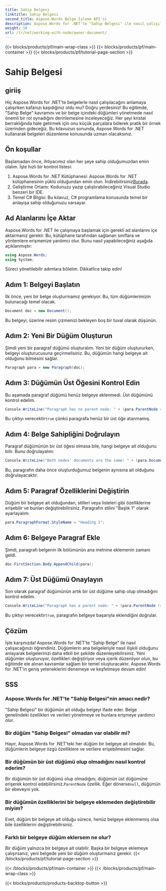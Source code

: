 ```yaml
---
title: Sahip Belgesi
linktitle: Sahip Belgesi
second_title: Aspose.Words Belge İşleme API'si
description: Aspose.Words for .NET'te "Sahip Belgesi" ile nasıl çalışılacağını öğrenin. Bu adım adım kılavuz, bir belge içindeki düğümleri oluşturmayı ve düzenlemeyi kapsar.
weight: 10
url: /tr/net/working-with-node/owner-document/
---
```


{{< blocks/products/pf/main-wrap-class >}}
{{< blocks/products/pf/main-container >}}
{{< blocks/products/pf/tutorial-page-section >}}

# Sahip Belgesi

## giriiş

Hiç Aspose.Words for .NET'te belgelerle nasıl çalışılacağını anlamaya çalışırken kafanızı kaşıdığınız oldu mu? Doğru yerdesiniz! Bu eğitimde, "Sahip Belge" kavramını ve bir belge içindeki düğümleri yönetmede nasıl önemli bir rol oynadığını derinlemesine inceleyeceğiz. Her şeyi kristal berraklığında hale getirmek için onu küçük parçalara bölerek pratik bir örnek üzerinden gideceğiz. Bu kılavuzun sonunda, Aspose.Words for .NET kullanarak belgeleri düzenleme konusunda uzman olacaksınız.

## Ön koşullar

Başlamadan önce, ihtiyacımız olan her şeye sahip olduğumuzdan emin olalım. İşte hızlı bir kontrol listesi:

1.  Aspose.Words for .NET Kütüphanesi: Aspose.Words for .NET kütüphanesinin yüklü olduğundan emin olun. İndirebilirsiniz[Burada](https://releases.aspose.com/words/net/).
2. Geliştirme Ortamı: Kodunuzu yazıp çalıştırabileceğiniz Visual Studio benzeri bir IDE.
3. Temel C# Bilgisi: Bu kılavuz, C# programlama konusunda temel bir anlayışa sahip olduğunuzu varsayar.

## Ad Alanlarını İçe Aktar

Aspose.Words for .NET ile çalışmaya başlamak için gerekli ad alanlarını içe aktarmanız gerekir. Bu, kütüphane tarafından sağlanan sınıflara ve yöntemlere erişmenize yardımcı olur. Bunu nasıl yapabileceğiniz aşağıda açıklanmıştır:

```csharp
using Aspose.Words;
using System;
```

Süreci yönetilebilir adımlara bölelim. Dikkatlice takip edin!

## Adım 1: Belgeyi Başlatın

İlk önce, yeni bir belge oluşturmamız gerekiyor. Bu, tüm düğümlerimizin bulunacağı temel olacak.

```csharp
Document doc = new Document();
```

Bu belgeyi, üzerine resim çizmenizi bekleyen boş bir tuval olarak düşünün.

## Adım 2: Yeni Bir Düğüm Oluşturun

Şimdi yeni bir paragraf düğümü oluşturalım. Yeni bir düğüm oluştururken, belgeyi oluşturucusuna geçirmelisiniz. Bu, düğümün hangi belgeye ait olduğunu bilmesini sağlar.

```csharp
Paragraph para = new Paragraph(doc);
```

## Adım 3: Düğümün Üst Öğesini Kontrol Edin

Bu aşamada paragraf düğümü henüz belgeye eklenmedi. Üst düğümünü kontrol edelim.

```csharp
Console.WriteLine("Paragraph has no parent node: " + (para.ParentNode == null));
```

 Bu çıktıyı verecektir`true` çünkü paragrafa henüz bir üst öğe atanmamış.

## Adım 4: Belge Sahipliğini Doğrulayın

Paragraf düğümünün bir üst öğesi olmasa bile, hangi belgeye ait olduğunu bilir. Bunu doğrulayalım:

```csharp
Console.WriteLine("Both nodes' documents are the same: " + (para.Document == doc));
```

Bu, paragrafın daha önce oluşturduğumuz belgenin aynısına ait olduğunu doğrulayacaktır.

## Adım 5: Paragraf Özelliklerini Değiştirin

Düğüm bir belgeye ait olduğundan, stilleri veya listeleri gibi özelliklerine erişebilir ve bunları değiştirebilirsiniz. Paragrafın stilini "Başlık 1" olarak ayarlayalım:

```csharp
para.ParagraphFormat.StyleName = "Heading 1";
```

## Adım 6: Belgeye Paragraf Ekle

Şimdi, paragrafı belgenin ilk bölümünün ana metnine eklemenin zamanı geldi.

```csharp
doc.FirstSection.Body.AppendChild(para);
```

## Adım 7: Üst Düğümü Onaylayın

Son olarak paragraf düğümünün artık bir üst düğüme sahip olup olmadığını kontrol edelim.

```csharp
Console.WriteLine("Paragraph has a parent node: " + (para.ParentNode != null));
```

 Bu çıktıyı verecektir`true`, paragrafın belgeye başarıyla eklendiğini doğrular.

## Çözüm

İşte karşınızda! Aspose.Words for .NET'te "Sahip Belge" ile nasıl çalışacağınızı öğrendiniz. Düğümlerin ana belgeleriyle nasıl ilişkili olduğunu anlayarak belgelerinizi daha etkili bir şekilde düzenleyebilirsiniz. Yeni düğümler oluşturuyor, özellikleri değiştiriyor veya içerik düzenliyor olun, bu eğitimde ele alınan kavramlar sağlam bir temel oluşturacaktır. Aspose.Words for .NET'in geniş yeteneklerini denemeye ve keşfetmeye devam edin!

## SSS

### Aspose.Words for .NET'te "Sahip Belgesi"nin amacı nedir?  
"Sahip Belgesi" bir düğümün ait olduğu belgeyi ifade eder. Belge genelindeki özellikleri ve verileri yönetmeye ve bunlara erişmeye yardımcı olur.

### Bir düğüm "Sahip Belgesi" olmadan var olabilir mi?  
Hayır, Aspose.Words for .NET'teki her düğüm bir belgeye ait olmalıdır. Bu, düğümlerin belgeye özgü özelliklere ve verilere erişebilmesini sağlar.

### Bir düğümün bir üst düğümü olup olmadığını nasıl kontrol ederim?  
Bir düğümün bir üst düğümü olup olmadığını, düğümün üst düğümüne erişerek kontrol edebilirsiniz.`ParentNode` özellik. Eğer dönerse`null`, düğümün bir ebeveyni yok.

### Bir düğümün özelliklerini bir belgeye eklemeden değiştirebilir miyim?  
Evet, düğüm bir belgeye ait olduğu sürece, henüz belgeye eklenmemiş olsa bile özelliklerini değiştirebilirsiniz.

### Farklı bir belgeye düğüm eklersem ne olur?  
Bir düğüm yalnızca bir belgeye ait olabilir. Başka bir belgeye eklemeye çalışırsanız, yeni belgede yeni bir düğüm oluşturmanız gerekir.
{{< /blocks/products/pf/tutorial-page-section >}}

{{< /blocks/products/pf/main-container >}}
{{< /blocks/products/pf/main-wrap-class >}}

{{< blocks/products/products-backtop-button >}}
